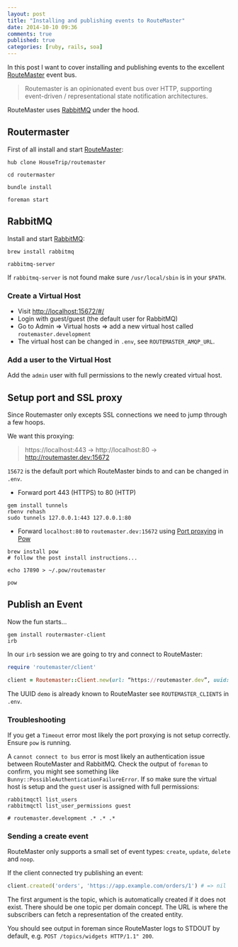 ```yaml
---
layout: post
title: "Installing and publishing events to RouteMaster"
date: 2014-10-10 09:36
comments: true
published: true
categories: [ruby, rails, soa]
---
```


In this post I want to cover installing and publishing events to the excellent [RouteMaster](https://github.com/HouseTrip/routemaster) event bus.

> Routemaster is an opinionated event bus over HTTP, supporting event-driven / representational state notification architectures.

RouteMaster uses [RabbitMQ](https://www.rabbitmq.com) under the hood.

<!--more-->

##  Routermaster

First of all install and start [RouteMaster](https://github.com/HouseTrip/routemaster):

```
hub clone HouseTrip/routemaster

cd routermaster

bundle install 

foreman start
```

## RabbitMQ

Install and start [RabbitMQ](https://www.rabbitmq.com):

```
brew install rabbitmq

rabbitmq-server
```

If `rabbitmq-server` is not found make sure `/usr/local/sbin` is in your
`$PATH`.

### Create a Virtual Host

* Visit [http://localhost:15672/#/](http://localhost:15672/#/)
* Login with guest/guest (the default user for RabbitMQ)
* Go to Admin => Virtual hosts => add a new virtual host called `routemaster.development`
* The virtual host can be changed in `.env`, see `ROUTEMASTER_AMQP_URL`.

### Add a user to the Virtual Host

Add the `admin` user with full permissions to the newly created virtual host.

## Setup port and SSL proxy

Since Routemaster only excepts SSL connections we need to jump through a few hoops.

We want this proxying:

> https://localhost:443 -> http://localhost:80 -> http://routemaster.dev:15672

`15672` is the default port which RouteMaster binds to and can be changed in `.env`.

* Forward port 443 (HTTPS) to 80 (HTTP)

```
gem install tunnels
rbenv rehash
sudo tunnels 127.0.0.1:443 127.0.0.1:80
```

* Forward `localhost:80` to `routemaster.dev:15672` using [Port proxying](http://pow.cx/manual#section_2.1.4) in [Pow](https://github.com/basecamp/pow)

```
brew install pow
# follow the post install instructions...

echo 17890 > ~/.pow/routemaster

pow
```

## Publish an Event

Now the fun starts...

```
gem install routermaster-client
irb
```

In our `irb` session we are going to try and connect to RouteMaster:

```ruby
require 'routemaster/client'

client = Routemaster::Client.new(url: “https://routemaster.dev”, uuid: ‘demo’)
```

The UUID `demo` is already known to RouteMaster see `ROUTEMASTER_CLIENTS` in
`.env`.

### Troubleshooting

If you get a `Timeout` error most likely the port proxying is not setup correctly. Ensure `pow` is running.

A `cannot connect to bus` error is most likely an authentication issue between RouteMaster and RabbitMQ. 
Check the output of `foreman` to confirm, you might see something like `Bunny::PossibleAuthenticationFailureError`. 
If so make sure the virtual host is setup and the `guest` user is assigned with full permissions:

```
rabbitmqctl list_users
rabbitmqctl list_user_permissions guest

# routemaster.development .* .* .*
```

### Sending a create event

RouteMaster only supports a small set of event types: `create`, `update`, `delete` and `noop`.

If the client connected try publishing an event:

```ruby
client.created('orders', 'https://app.example.com/orders/1') # => nil
```

The first argument is the topic, which is automatically created if it does not exist. There should be one topic per domain concept. The URL is where the subscribers can fetch a representation of the created entity.

You should see output in foreman since RouteMaster logs to STDOUT by default, e.g. `POST /topics/widgets HTTP/1.1" 200`.

